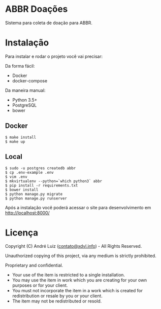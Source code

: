 # ABBR Doações

Sistema para coleta de doação para ABBR.

# Instalação

Para instalar e rodar o projeto você vai precisar:

Da forma fácil:

* Docker
* docker-compose

Da maneira manual:

* Python 3.5+
* PostgreSQL
* bower

## Docker

    $ make install
    $ make up
    
## Local

    $ sudo -u postgres createdb abbr
    $ cp .env-example .env
    $ vim .env
    $ mkvirtualenv --python=`which python3` abbr
    $ pip install -r requirements.txt
    $ bower install
    $ python manage.py migrate
    $ python manage.py runserver
    
Após a instalação você poderá acessar o site para desenvolvimento em [http://localhost:8000/]()

# Licença

Copyright (C) André Luiz (contato@xdvl.info) - All Rights Reserved.

Unauthorized copying of this project, via any medium is strictly prohibited.

Proprietary and confidential.

* Your use of the item is restricted to a single installation.
* You may use the item in work which you are creating for your own purposes or for your client.
* You must not incorporate the item in a work which is created for redistribution or resale by you or your client.
* The item may not be redistributed or resold.
